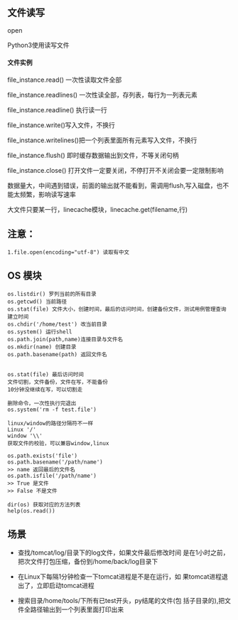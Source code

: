 ## 文件读写

open 

Python3使用读写文件

#### 文件实例

file\_instance.read\(\) 一次性读取文件全部

file\_instance.readlines\(\) 一次性读全部，存列表，每行为一列表元素

file\_instance.readline\(\) 执行读一行

file\_instance.write\(\)写入文件，不换行

file\_instance.writelines\(\)把一个列表里面所有元素写入文件，不换行

file\_instance.flush\(\) 即时缓存数据输出到文件，不等关闭句柄

file\_instance.close\(\) 打开文件一定要关闭，不停打开不关闭会要一定限制影响



数据量大，中间遇到错误，前面的输出就不能看到，需调用flush,写入磁盘，也不能太频繁，影响读写速率

大文件只要某一行，linecache模块，linecache.get\(filename,行\)

## 注意：

```
1.file.open(encoding="utf-8") 读取有中文

```



## OS 模块

```
os.listdir() 罗列当前的所有目录
os.getcwd() 当前路径
os.stat(file) 文件大小，创建时间，最后的访问时间，创建备份文件，测试用例管理查询建立时间
os.chdir('/home/test') 改当前目录
os.system() 运行shell
os.path.join(path,name)连接目录与文件名
os.mkdir(name) 创建目录
os.path.basename(path) 返回文件名


os.stat(file) 最后访问时间
文件切割，文件备份，文件在写，不能备份
10分钟没继续在写，可以切割走

删除命令，一次性执行完退出
os.system('rm -f test.file')

linux/window的路径分隔符不一样
Linux '/'
window '\\'
获取文件的校验，可以兼容window,linux

os.path.exists('file')
os.path.basename('/path/name')
>> name 返回最后的文件名
os.path.isfile('/path/name')
>> True 是文件
>> False 不是文件

dir(os) 获取对应的方法列表
help(os.read())

```

## 场景

* 查找/tomcat/log/目录下的log文件，如果文件最后修改时间 是在1小时之前，把次文件打包压缩，备份到/home/back/log目录下

* 在Linux下每隔1分钟检查一下tomcat进程是不是在运行，如 果tomcat进程退出了，立即启动tomcat进程

* 搜索目录/home/tools/下所有已test开头，py结尾的文件\(包 括子目录的\),把文件全路径输出到一个列表里面打印出来



